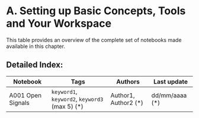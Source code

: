 # A. Setting up Basic Concepts, Tools and Your Workspace 
 This table provides an overview of the complete set of notebooks made available in this chapter. 

 ## Detailed Index:  
Notebook  | Tags | Authors | Last update 
---  | --- | --- | --- 
A001 Open Signals | `keyword1`, `keyword2`, `keyword3` (max 5) (*)| Author1, Author2 (*)| dd/mm/aaaa (*)|
